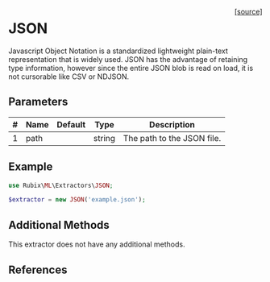 <span style="float:right;"><a href="https://github.com/RubixML/ML/blob/master/src/Extractors/JSON.php">[source]</a></span>

# JSON
Javascript Object Notation is a standardized lightweight plain-text representation that is widely used. JSON has the advantage of retaining type information, however since the entire JSON blob is read on load, it is not cursorable like CSV or NDJSON.

## Parameters
| # | Name | Default | Type | Description |
|---|---|---|---|---|
| 1 | path |  | string | The path to the JSON file. |

## Example
```php
use Rubix\ML\Extractors\JSON;

$extractor = new JSON('example.json');
```

## Additional Methods
This extractor does not have any additional methods.

## References
[^1]: T. Bray. (2014). The JavaScript Object Notation (JSON) Data Interchange Format.
